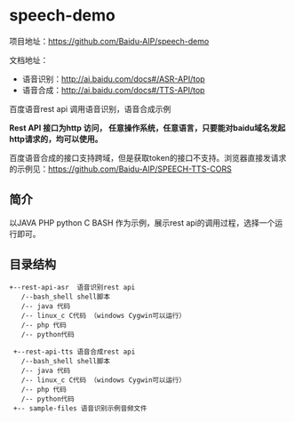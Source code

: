 # speech-demo
项目地址：https://github.com/Baidu-AIP/speech-demo

文档地址：
- 语音识别：http://ai.baidu.com/docs#/ASR-API/top
- 语音合成：http://ai.baidu.com/docs#/TTS-API/top


百度语音rest api 调用语音识别，语音合成示例

**Rest API 接口为http 访问， 任意操作系统，任意语言，只要能对baidu域名发起http请求的，均可以使用。**

百度语音合成的接口支持跨域，但是获取token的接口不支持。浏览器直接发请求的示例见：https://github.com/Baidu-AIP/SPEECH-TTS-CORS

## 简介

以JAVA PHP python C BASH 作为示例，展示rest api的调用过程，选择一个运行即可。

## 目录结构

```
+--rest-api-asr  语音识别rest api
   /--bash_shell shell脚本
   /-- java 代码 
   /-- linux_c C代码 （windows Cygwin可以运行）
   /-- php 代码
   /-- python代码
 
 +--rest-api-tts 语音合成rest api
   /--bash_shell shell脚本
   /-- java 代码 
   /-- linux_c C代码 （windows Cygwin可以运行）
   /-- php 代码
   /-- python代码
 +-- sample-files 语音识别示例音频文件
```

